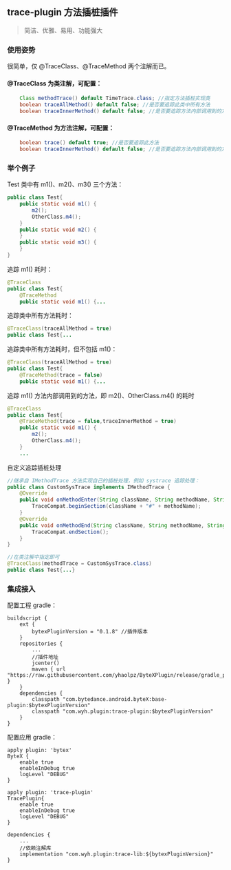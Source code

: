 ## trace-plugin 方法插桩插件

>简洁、优雅、易用、功能强大

### 使用姿势

很简单，仅 @TraceClass、@TraceMethod 两个注解而已。

#### @TraceClass 为类注解，可配置：

```java
    Class methodTrace() default TimeTrace.class; //指定方法插桩实现类
    boolean traceAllMethod() default false; //是否要追踪此类中所有方法
    boolean traceInnerMethod() default false; //是否要追踪方法内部调用到的方法
```

#### @TraceMethod 为方法注解，可配置：

```java
    boolean trace() default true; //是否要追踪此方法
    boolean traceInnerMethod() default false; //是否要追踪方法内部调用到的方法
```

### 举个例子

Test 类中有 m1()、m2()、m3() 三个方法：

```java
public class Test{
    public static void m1() {
        m2();
        OtherClass.m4();
    }
    public static void m2() {
    }
    public static void m3() {
    }
}
```

追踪 m1() 耗时：

```java
@TraceClass
public class Test{
    @TraceMethod
    public static void m1() {...
```

追踪类中所有方法耗时：

```java
@TraceClass(traceAllMethod = true)
public class Test{...
```

追踪类中所有方法耗时，但不包括 m1()：

```java
@TraceClass(traceAllMethod = true)
public class Test{
    @TraceMethod(trace = false)
    public static void m1() {...
```

追踪 m1() 方法内部调用到的方法，即 m2()、OtherClass.m4() 的耗时

```java
@TraceClass
public class Test{
    @TraceMethod(trace = false,traceInnerMethod = true)
    public static void m1() {
        m2();
        OtherClass.m4();
    }
    ...
```

自定义追踪插桩处理

```java
//继承自 IMethodTrace 方法实现自己的插桩处理，例如 systrace 追踪处理：
public class CustomSysTrace implements IMethodTrace {
    @Override
    public void onMethodEnter(String className, String methodName, String methodDesc, String outerMethod) {
        TraceCompat.beginSection(className + "#" + methodName);
    }
    @Override
    public void onMethodEnd(String className, String methodName, String methodDesc, String outerMethod) {
        TraceCompat.endSection();
    }
}

//在类注解中指定即可
@TraceClass(methodTrace = CustomSysTrace.class)
public class Test{...}
```

### 集成接入

配置工程 gradle：

```
buildscript {
    ext {
        bytexPluginVersion = "0.1.8" //插件版本
    }
    repositories {
        ...
        //插件地址
        jcenter()
        maven { url "https://raw.githubusercontent.com/yhaolpz/ByteXPlugin/release/gradle_plugins" }
    }
    dependencies {
        classpath "com.bytedance.android.byteX:base-plugin:$bytexPluginVersion"
        classpath "com.wyh.plugin:trace-plugin:$bytexPluginVersion"
    }
}
```

配置应用 gradle：

```
apply plugin: 'bytex'
ByteX {
    enable true
    enableInDebug true
    logLevel "DEBUG"
}

apply plugin: 'trace-plugin'
TracePlugin{
    enable true
    enableInDebug true
    logLevel "DEBUG"
}

dependencies {
    ...
    //依赖注解库
    implementation "com.wyh.plugin:trace-lib:${bytexPluginVersion}"
}
```
